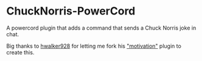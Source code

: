 # ChuckNorris-PowerCord
A powercord plugin that adds a command that sends a Chuck Norris joke in chat.

Big thanks to [hwalker928](https://github.com/hwalker928) for letting me fork his ["motivation"](https://github.com/hwalker928/motivation-powercord) plugin to create this.

